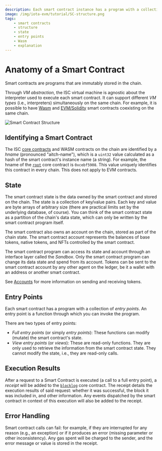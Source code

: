 ```yaml
---
description: Each smart contract instance has a program with a collection of entry points and a state.
image: /img/iota-evm/tutorial/SC-structure.png
tags:
    - smart contracts
    - structure
    - state
    - entry points
    - Wasm
    - explanation
---
```


# Anatomy of a Smart Contract

Smart contracts are programs that are immutably stored in the chain.

Through _VM abstraction_, the ISC virtual machine is agnostic about the interpreter used to execute each smart contract.
It can support different _VM types_ (i.e., interpreters) simultaneously on the same chain.
For example, it is possible to have [Wasm](../getting-started/languages-and-vms.mdx#wasm-vm-for-isc) and [EVM/Solidity](../getting-started/languages-and-vms.mdx#what-is-evmsolidity) smart
contracts coexisting on the same chain.

![Smart Contract Structure](/img/iota-evm/tutorial/SC-structure.png)

## Identifying a Smart Contract

The ISC [core contracts](core-contracts.md) and WASM contracts on the chain are identified by a _hname_ (pronounced
"aitch-name"), which is a `uint32` value calculated as a hash of the smart contract's instance name (a string).
For example, the hname of the [`root`](../../../references/iota-evm/core-contracts/root.md) core contract
is `0xcebf5908`. This value uniquely identifies this contract in every chain. This does not apply to EVM contracts.

## State

The smart contract state is the data owned by the smart contract and stored on the chain.
The state is a collection of key/value pairs.
Each key and value are byte arrays of arbitrary size (there are practical limits set by the underlying database, of
course).
You can think of the smart contract state as a partition of the chain's data state, which can only be written by the
smart contract program itself.

The smart contract also owns an account on the chain, stored as part of the chain state.
The smart contract account represents the balances of base tokens, native tokens, and NFTs controlled by the smart
contract.

The smart contract program can access its state and account through an interface layer called the _Sandbox_.
Only the smart contract program can change its data state and spend from its
account. Tokens can be sent to the smart contract account by any other agent on
the ledger, be it a wallet with an address or another smart contract.

See [Accounts](./how-accounts-work.md) for more information on sending and receiving
tokens.

## Entry Points

Each smart contract has a program with a collection of _entry points_.
An entry point is a function through which you can invoke the program.

There are two types of entry points:

-   _Full entry points_ (or simply _entry points_): These functions can modify
    (mutate) the smart contract's state.
-   _View entry points_ (or _views_): These are read-only functions. They are only used
    to retrieve the information from the smart contract state. They cannot
    modify the state, i.e., they are read-only calls.

## Execution Results

After a request to a Smart Contract is executed (a call to a full entry point), a _receipt_ will be added to
the [`blocklog`](../../../references/iota-evm/core-contracts/blocklog.md) core contract. The receipt details the
execution results
of said request: whether it was successful, the block it was included in, and other information.
Any events dispatched by the smart contract in context of this execution will also be added to the receipt.

## Error Handling

Smart contract calls can fail: for example, if they are interrupted for any reason (e.g., an exception) or if it
produces an error (missing parameter or other inconsistency).
Any gas spent will be charged to the sender, and the error message or value is stored in the receipt.
